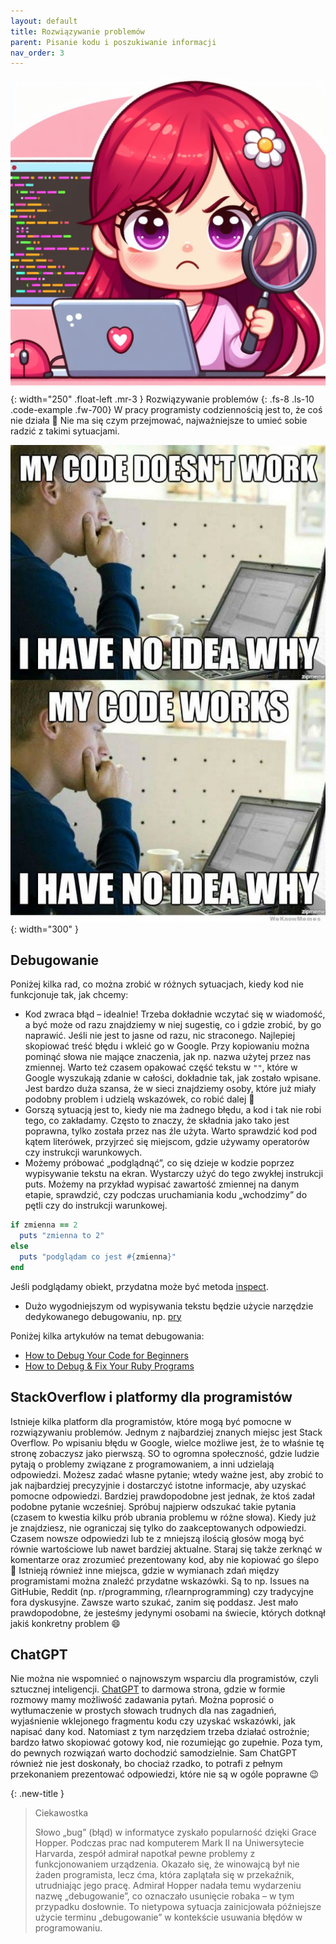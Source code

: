 ```yaml
---
layout: default
title: Rozwiązywanie problemów
parent: Pisanie kodu i poszukiwanie informacji
nav_order: 3
---
```

![](../../images/intros/debugging.jpg){: width="250" .float-left .mr-3 }
Rozwiązywanie problemów
{: .fs-8 .ls-10 .code-example .fw-700}
W pracy programisty codziennością jest to, że coś nie działa 🙂 Nie ma się czym przejmować, najważniejsze to umieć sobie radzić z takimi sytuacjami.

![](../../images/content/meme.jpg){: width="300" }

## Debugowanie
Poniżej kilka rad, co można zrobić w różnych sytuacjach, kiedy kod nie funkcjonuje tak, jak chcemy:
- Kod zwraca błąd – idealnie! Trzeba dokładnie wczytać się w wiadomość, a być może od razu znajdziemy w niej sugestię, co i gdzie zrobić, by go naprawić. Jeśli nie jest to jasne od razu, nic straconego. Najlepiej skopiować treść błędu i wkleić go w Google. Przy kopiowaniu można pominąć słowa nie mające znaczenia, jak np. nazwa użytej przez nas zmiennej. Warto też czasem opakować część tekstu w `""`, które w Google wyszukają zdanie w całości, dokładnie tak, jak zostało wpisane. Jest bardzo duża szansa, że w sieci znajdziemy osoby, które już miały podobny problem i udzielą wskazówek, co robić dalej 🙂
- Gorszą sytuacją jest to, kiedy nie ma żadnego błędu, a kod i tak nie robi tego, co zakładamy. Często to znaczy, że składnia jako tako jest poprawna, tylko została przez nas źle użyta. Warto sprawdzić kod pod kątem literówek, przyjrzeć się miejscom, gdzie używamy operatorów czy instrukcji warunkowych.
- Możemy próbować „podglądnąć”, co się dzieje w kodzie poprzez wypisywanie tekstu na ekran. Wystarczy użyć do tego zwykłej instrukcji puts. Możemy na przykład wypisać zawartość zmiennej na danym etapie, sprawdzić, czy podczas uruchamiania kodu „wchodzimy” do pętli czy do instrukcji warunkowej.
```ruby
if zmienna == 2
  puts "zmienna to 2"
else
  puts "podglądam co jest #{zmienna}"
end
```
Jeśli podglądamy obiekt, przydatna może być metoda [inspect](https://apidock.com/ruby/Object/inspect).
- Dużo wygodniejszym od wypisywania tekstu będzie użycie narzędzie dedykowanego debugowaniu, np. [pry](https://laflamablanc.medium.com/debugging-ruby-code-with-pry-a0bf1f5e97ca)

Poniżej kilka artykułów na temat debugowania:
- [How to Debug Your Code for Beginners](https://www.freecodecamp.org/news/what-is-debugging-how-to-debug-code/)
- [How to Debug & Fix Your Ruby Programs](https://www.rubyguides.com/2015/07/ruby-debugging/)

## StackOverflow i platformy dla programistów
Istnieje kilka platform dla programistów, które mogą być pomocne w rozwiązywaniu problemów. Jednym z najbardziej znanych miejsc jest Stack Overflow. Po wpisaniu błędu w Google, wielce możliwe jest, że to właśnie tę stronę zobaczysz jako pierwszą. SO to ogromna społeczność, gdzie ludzie pytają o problemy związane z programowaniem, a inni udzielają odpowiedzi. Możesz zadać własne pytanie; wtedy ważne jest, aby zrobić to jak najbardziej precyzyjnie i dostarczyć istotne informacje, aby uzyskać pomocne odpowiedzi. Bardziej prawdopodobne jest jednak, że ktoś zadał podobne pytanie wcześniej. Spróbuj najpierw odszukać takie pytania (czasem to kwestia kilku prób ubrania problemu w różne słowa). Kiedy już je znajdziesz, nie ograniczaj się tylko do zaakceptowanych odpowiedzi. Czasem nowsze odpowiedzi lub te z mniejszą ilością głosów mogą być równie wartościowe lub nawet bardziej aktualne. Staraj się także zerknąć w komentarze oraz zrozumieć prezentowany kod, aby nie kopiować go ślepo 🙂
Istnieją również inne miejsca, gdzie w wymianach zdań między programistami można znaleźć przydatne wskazówki. Są to np. Issues na GitHubie, Reddit (np. r/programming, r/learnprogramming) czy tradycyjne fora dyskusyjne. Zawsze warto szukać, zanim się poddasz. Jest mało prawdopodobne, że jesteśmy jedynymi osobami na świecie, których dotknął jakiś konkretny problem 😄

## ChatGPT
Nie można nie wspomnieć o najnowszym wsparciu dla programistów, czyli sztucznej inteligencji. [ChatGPT](https://chat.openai.com/) to darmowa strona, gdzie w formie rozmowy mamy możliwość zadawania pytań. Można poprosić o wytłumaczenie w prostych słowach trudnych dla nas zagadnień, wyjaśnienie wklejonego fragmentu kodu czy uzyskać wskazówki, jak napisać dany kod. Natomiast z tym narzędziem trzeba działać ostrożnie; bardzo łatwo skopiować gotowy kod, nie rozumiejąc go zupełnie. Poza tym, do pewnych rozwiązań warto dochodzić samodzielnie. Sam ChatGPT również nie jest doskonały, bo chociaż rzadko, to potrafi z pełnym przekonaniem prezentować odpowiedzi, które nie są w ogóle poprawne 😉

{: .new-title }
> Ciekawostka
>
> Słowo „bug” (błąd) w informatyce zyskało popularność dzięki Grace Hopper. Podczas prac nad komputerem Mark II na Uniwersytecie Harvarda, zespół admirał napotkał pewne problemy z funkcjonowaniem urządzenia. Okazało się, że winowajcą był nie żaden programista, lecz ćma, która zaplątała się w przekaźnik, utrudniając jego pracę. Admirał Hopper nadała temu wydarzeniu nazwę „debugowanie”, co oznaczało usunięcie robaka – w tym przypadku dosłownie. To nietypowa sytuacja zainicjowała późniejsze użycie terminu „debugowanie” w kontekście usuwania błędów w programowaniu.
